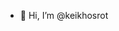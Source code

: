 - 👋 Hi, I’m @keikhosrot


<!---
keikhosrot/keikhosrot is a ✨ special ✨ repository because its `README.md` (this file) appears on your GitHub profile.
You can click the Preview link to take a look at your changes.
--->
